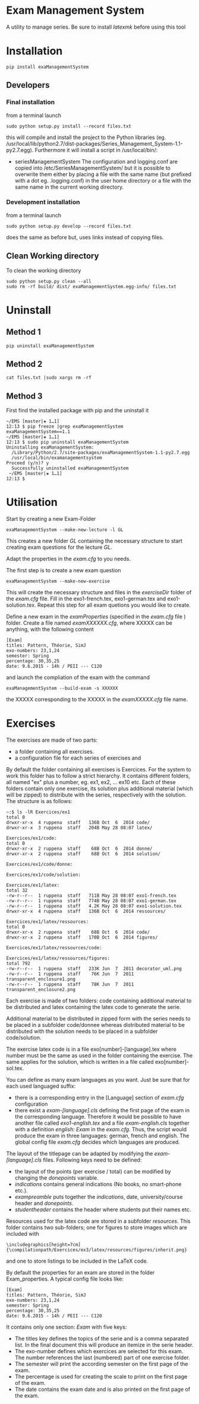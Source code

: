 # Exam Management System

A utility to manage series. Be sure to install _latexmk_ before using this tool

# Installation

    pip install exaManagementSystem
    
## Developers

### Final installation

from a terminal launch

    sudo python setup.py install --record files.txt

this will compile and install the project to the Python libraries (eg. /usr/local/lib/python2.7/dist-packages/Series_Management_System-1.1-py2.7.egg). Furthermore it will install a script in /usr/local/bin/:
* seriesManagementSystem
The configuration and logging.conf are copied into /etc/SeriesManagementSystem/ but it is possible to overwrite them either by placing a file with the same name (but prefixed with a dot eg. .logging.conf) in the user home directory or a file with the same name in the current working directory.

### Development installation

from a terminal launch

    sudo python setup.py develop --record files.txt
    
does the same as before but, uses links instead of copying files.

## Clean Working directory

To clean the working directory
    
    sudo python setup.py clean --all
    sudo rm -rf build/ dist/ exaManagementSystem.egg-info/ files.txt


# Uninstall

## Method 1
    pip uninstall exaManagementSystem

## Method 2
    cat files.txt |sudo xargs rm -rf

## Method 3

First find the installed package with pip and the uninstall it

    ~/EMS [master|✚ 1…1] 
    12:13 $ pip freeze |grep exaManagementSystem
    exaManagementSystem==1.1
    ~/EMS [master|✚ 1…1] 
    12:13 $ sudo pip uninstall exaManagementSystem
    Uninstalling exaManagementSystem:
      /Library/Python/2.7/site-packages/exaManagementSystem-1.1-py2.7.egg
      /usr/local/bin/examanagementsystem
    Proceed (y/n)? y
      Successfully uninstalled exaManagementSystem
     ~/EMS [master|✚ 1…1] 
    12:13 $
    
# Utilisation

Start by creating a new Exam-Folder

    exaManagementSystem --make-new-lecture -l GL
    
This creates a new folder _GL_ containing the necessary structure to start creating exam questions for the lecture _GL_.

Adapt the properties in the _exam.cfg_ to you needs.

The first step is to create a new exam question

    exaManagementSystem --make-new-exercise
    
This will create the necessary structure and files in the _exerciseDir_ folder of the _exam.cfg_ file. Fill in the exo1-french.tex, exo1-german.tex and exo1-solution.tex. Repeat this step for all exam quetions you would like to create. 

Define a new exam in the _examProperties_ (specified in the _exam.cfg_ file ) folder. Create a file named _examXXXXXX.cfg_, where XXXXX can be anything, with the following content
```
[Exam]
titles: Pattern, Théorie, SimJ
exo-numbers: 23,1,24
semester: Spring
percentage: 30,35,25
date: 9.6.2015 - 14h / PEII --- C120
```
and launch the compliation of the exam with the command
```
exaManagementSystem --build-exam -s XXXXXX
```
the XXXXX corresponding to the XXXXX in the _examXXXXX.cfg_ file name.
     

# Exercises

The exercises are made of two parts:
* a folder containing all exercises.
* a configuration file for each series of exercises and

By default the folder containing all exercises is Exercices. For the system to work this folder has to follow a strict hierarchy. It contains different folders, all named "ex" plus a number, eg. ex1, ex2, ... ex10 etc. Each of these folders contain only one exercise, its solution plus additional material (which will be zipped) to distribute with the series, respectively with the solution. The structure is as follows:
 
    ~:$ ls -lR Exercices/ex1
    total 0
    drwxr-xr-x  4 ruppena  staff   136B Oct  6  2014 code/
    drwxr-xr-x  3 ruppena  staff   204B May 28 08:07 latex/
    
    Exercices/ex1/code:
    total 0
    drwxr-xr-x  2 ruppena  staff    68B Oct  6  2014 donne/
    drwxr-xr-x  2 ruppena  staff    68B Oct  6  2014 solution/
    
    Exercices/ex1/code/donne:
    
    Exercices/ex1/code/solution:
    
    Exercices/ex1/latex:
    total 32
    -rw-r--r--  1 ruppena  staff   711B May 28 08:07 exo1-french.tex
    -rw-r--r--  1 ruppena  staff   774B May 28 08:07 exo1-german.tex
    -rw-r--r--  1 ruppena  staff   4.2K May 28 08:07 exo1-solution.tex
    drwxr-xr-x  4 ruppena  staff   136B Oct  6  2014 ressources/
    
    Exercices/ex1/latex/ressources:
    total 0
    drwxr-xr-x  2 ruppena  staff    68B Oct  6  2014 code/
    drwxr-xr-x  2 ruppena  staff   170B Oct  6  2014 figures/
    
    Exercices/ex1/latex/ressources/code:
    
    Exercices/ex1/latex/ressources/figures:
    total 792
    -rw-r--r--  1 ruppena  staff   233K Jun  7  2011 decorator_uml.png
    -rw-r--r--  1 ruppena  staff    76K Jun  7  2011 transparent_enclosure1.png
    -rw-r--r--  1 ruppena  staff    78K Jun  7  2011 transparent_enclosure2.png
    
Each exercise is made of two folders: code containing additional material to be distributed and latex containing the latex code to generate the serie.
    
Additional material to be distributed in zipped form with the series needs to be placed in a subfolder code/donnee whereas distributed material to be distributed with the solution needs to be placed in a subfolder code/solution.

The exercise latex code is in a file exo[number]-[language].tex where number must be the same as used in the folder containing the exercise. The same applies for the solution, which is written in a file called exo[number]-sol.tex. 

You can define as many exam languages as you want. Just be sure that for each used languaged suffix:
* there is a corresponding entry in the [Language] section of _exam.cfg_ configuration 
* there exist a _exam-[language].cls_ defining the first page of the exam in the corresponding language.
Therefore it would be possible to have another file called _exo1-english.tex_ and a file _exam-english.cls_ together with a definition _english: Exam_ in the _exam.cfg_. Thus, the script would produce the exam in three languages: german, french and english. The global config file _exam.cfg_ decides which languages are produced.  

The layout of the titlepage can be adapted by modifying the _exam-[language].cls_ files. Following keys need to be defined:
* the layout of the points (per exercise / total) can be modified by changing the _donepoints_ variable.
* _indications_ contains general indications (No books, no smart-phone etc.).
* _exampreamble_ puts together the _indications_, date, university/course header and _donepoints_.
* _studentheader_ contains the header where students put their names etc.


Resources used for the latex code are stored in a subfolder _resources_. This folder contains two sub-folders; one for figures to store images which are included with

    \includegraphics[height=7cm]{\compilationpath/Exercices/ex3/latex/resources/figures/inherit.png}
    
and one to store listings to be included in the LaTeX code.

    

By default the properties for an exam are stored in the folder Exam_properties. A typical config file looks like:

    [Exam]
    titles: Pattern, Théorie, SimJ
    exo-numbers: 23,1,24
    semester: Spring
    percentage: 30,35,25
    date: 9.6.2015 - 14h / PEII --- C120

It contains only one section: _Exam_ with five keys:
* The titles key defines the topics of the serie and is a comma separated list. In the final document this will produce an itemize in the serie header. 
* The exo-number defines which exercices are selected for this exam. The number references the last (numbered) part of one exercise folder.
* The semester will print the according semester on the first page of the exam.
* The percentage is used for creating the scale to print on the first page of the exam.
* The date contains the exam date and is also printed on the first page of the exam.